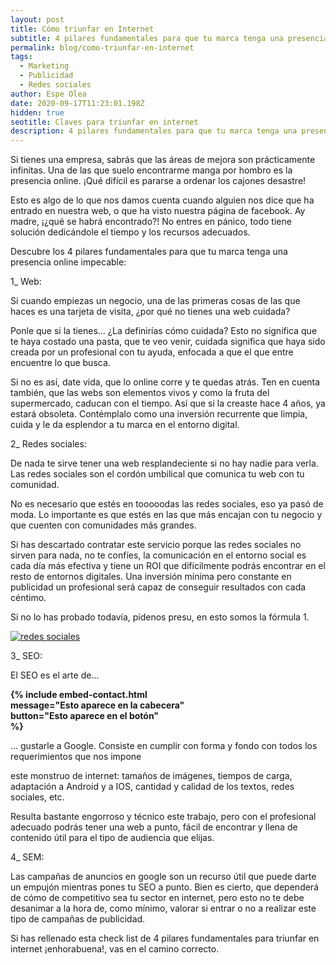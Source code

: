 ```yaml
---
layout: post
title: Cómo triunfar en Internet
subtitle: 4 pilares fundamentales para que tu marca tenga una presencia online impecable
permalink: blog/como-triunfar-en-internet
tags:
  - Marketing
  - Publicidad
  - Redes sociales
author: Espe Olea
date: 2020-09-17T11:23:01.198Z
hidden: true
seotitle: Claves para triunfar en internet
description: 4 pilares fundamentales para que tu marca tenga una presencia online impecable
---
```

Si tienes una empresa, sabrás que las áreas de mejora son prácticamente infinitas. Una de las que suelo encontrarme manga por hombro es la presencia online. ¡Qué difícil es pararse a ordenar los cajones desastre!

Esto es algo de lo que nos damos cuenta cuando alguien nos dice que ha entrado en nuestra web, o que ha visto nuestra página de facebook. Ay madre, ¡¿qué se habrá encontrado?! No entres en pánico, todo tiene solución dedicándole el tiempo y los recursos adecuados.



Descubre los 4 pilares fundamentales para que tu marca tenga una presencia online impecable:

1_ Web:

Si cuando empiezas un negocio, una de las primeras cosas de las que haces es una tarjeta de visita, ¿por qué no tienes una web cuidada?

Ponle que si la tienes… ¿La definirías cómo cuidada? Esto no significa que te haya costado una pasta, que te veo venir, cuidada significa que haya sido creada por un profesional con tu ayuda, enfocada a que el que entre encuentre lo que busca.

Si no es así, date vida, que lo online corre y te quedas atrás. Ten en cuenta también, que las webs son elementos vivos y como la fruta del supermercado, caducan con el tiempo. Así que si la creaste hace 4 años, ya estará obsoleta. Contémplalo como una inversión recurrente que limpia, cuida y le da esplendor a tu marca en el entorno digital.

2_ Redes sociales:

De nada te sirve tener una web resplandeciente si no hay nadie para verla. Las redes sociales son el cordón umbilical que comunica tu web con tu comunidad.

No es necesario que estés en tooooodas las redes sociales, eso ya pasó de moda. Lo importante es que estés en las que más encajan con tu negocio y que cuenten con comunidades más grandes.

Si has descartado contratar este servicio porque las redes sociales no sirven para nada, no te confíes, la comunicación en el entorno social es cada día más efectiva y tiene un ROI que difícilmente podrás encontrar en el resto de entornos digitales. Una inversión mínima pero constante en publicidad un profesional será capaz de conseguir resultados con cada céntimo.

Si no lo has probado todavía, pídenos presu, en esto somos la fórmula 1.

[![redes sociales](/img/upload/f1.gif "La F1 de las redes sociales")](/img/upload/f1.gif "La F1 de las redes sociales")

3_ SEO:

El SEO es el arte de...

**{% include embed-contact.html\
message="Esto aparece en la cabecera"\
button="Esto aparece en el botón"\
%}** 

... gustarle a Google. Consiste en cumplir con forma y fondo con todos los requerimientos que nos impone

 este monstruo de internet: tamaños de imágenes, tiempos de carga, adaptación a Android y a IOS, cantidad y calidad de los textos, redes sociales, etc.

Resulta bastante engorroso y técnico este trabajo, pero con el profesional adecuado podrás tener una web a punto, fácil de encontrar y llena de contenido útil para el tipo de audiencia que elijas.

4_ SEM:

Las campañas de anuncios en google son un recurso útil que puede darte un empujón mientras pones tu SEO a punto. Bien es cierto, que dependerá de cómo de competitivo sea tu sector en internet, pero esto no te debe desanimar a la hora de, como mínimo, valorar si entrar o no a realizar este tipo de campañas de publicidad.



Si has rellenado esta check list de 4 pilares fundamentales para triunfar en internet ¡enhorabuena!, vas en el camino correcto.